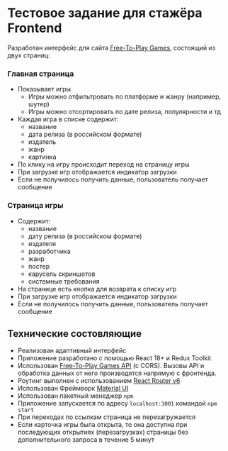 # Тестовое задание для стажёра Frontend

Разработан интерфейс для сайта [Free-To-Play Games](https://www.freetogame.com/), состоящий из двух страниц:

### Главная страница
- Показывает игры
    - Игры можно отфильтровать по платформе и жанру (например, шутер)
    - Игры можно отсортировать по дате релиза, популярности и тд
- Каждая игра в списке содержит:
	- название
	- дата релиза (в российском формате)
    - издатель
    - жанр
    - картинка
- По клику на игру происходит переход на страницу игры
- При загрузке игр отображается индикатор загрузки
- Если не получилось получить данные, пользователь получает сообщение
  
### Страница игры
- Содержит:	
	- название
	- дату релиза (в российском формате)
    - издателя
    - разработчика
    - жанр
    - постер
    - карусель скриншотов
    - системные требования
- На странице есть кнопка для возврата к списку игр 
- При загрузке игр отображается индикатор загрузки
- Если не получилось получить данные, пользователь получает сообщение

## Технические состовляющие

- Реализован адаптивный интерфейс
- Приложение разработано с помощью React 18+ и Redux Toolkit
- Использован [Free-To-Play Games API](https://www.freetogame.com/api-doc) (с CORS). Вызовы API и обработка данных от него производятся напрямую с фронтенда.
- Роутинг выполнен с использованием [React Router v6](https://reactrouter.com/en/main)
- Использован Фреймворк [Material UI](https://mui.com/material-ui/)
- Использован пакетный менеджер `npm`
- Приложение запускается по адресу `localhost:3001` командой `npm start`
- При переходах по ссылкам страница не перезагружается
- Если карточка игры была открыта, то она доступна при последующих открытиях (перезагрузках) страницы без дополнительного запроса в течение 5 минут
